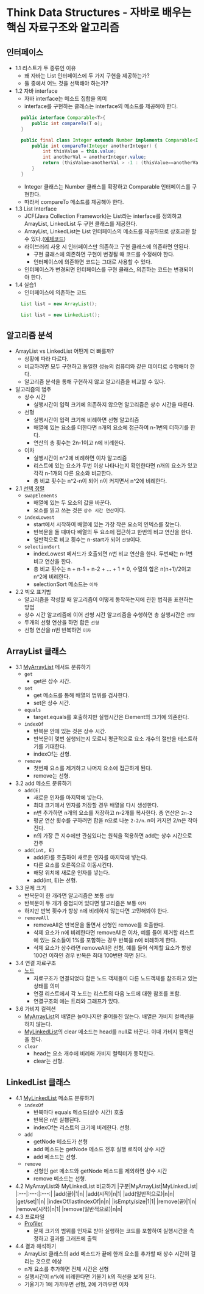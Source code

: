 # Think Data Structures - 자바로 배우는 핵심 자료구조와 알고리즘

## 인터페이스
- 1.1 리스트가 두 종류인 이유
    - 왜 자바는 List 인터페이스에 두 가지 구현을 제공하는가?
    - 둘 중에서 어느 것을 선택해야 하는가?
- 1.2 자바 interface
    - 자바 interface는 메소드 집합을 의미
    - interface를 구현하는 클래스는 interface의 메소드를 제공해야 한다.
    ```java
      public interface Comparable<T>{
          public int compareTo(T o);
      }
    ```
    ```java
      public final class Integer extends Number implements Comparable<Integer> {
          public int compareTo(Integer anotherInteger) {
              int thisValue = this.value;
              int anotherVal = anotherInteger.value;
              return (thisValue<anotherVal > -1 : (thisValue==anotherVal ? 0 : 1));
          }
      }
    ```
    - Integer 클래스는 Number 클래스를 확장하고 Comparable 인터페이스를 구현한다.
    - 따라서 compareTo 메소드를 제공해야 한다.
- 1.3 List Interface
    - JCF(Java Collection Framework)는 List라는 interface를 정의하고 ArrayList, LinkedList 두 구현 클래스를 제공한다.
    - ArrayList, LinkedList는 List 인터페이스의 메소드를 제공하므로 상호교환 할 수 있다.([예제코드](src/main/java/me/gaegul/ch1/ListClientExample.java))
    - 라이브러리 사용 시 인터페이스만 의존하고 구현 클래스에 의존하면 안된다.
        - 구현 클래스에 의존하면 구현이 변경될 때 코드를 수정해야 한다.
        - 인터페이스에 의존하면 코드는 그대로 사용할 수 있다.
    - 인터페이스가 변경되면 인터페이스를 구현 클래스, 의존하는 코드는 변경되어야 한다.
- 1.4 실습1
    - 인터페이스에 의존하는 코드
    ```java
      List list = new ArrayList();
  
      List list = new LinkedList();
    ```

## 알고리즘 분석
- ArrayList vs LinkedList 어떤게 더 빠를까?
    - 상황에 따라 다르다.
    - 비교하려면 모두 구현하고 동일한 성능의 컴퓨터와 같은 데이터로 수행해야 한다.
    - 알고리즘 분석을 통해 구현하지 않고 알고리즘을 비교할 수 있다.
- 알고리즘의 범주
    - 상수 시간
        - 실행시간이 입력 크기에 의존하지 않으면 알고리즘은 상수 시간을 따른다.
    - 선형
        - 실행시간이 입력 크기에 비례하면 선형 알고리즘
        - 배열에 있는 요소를 더한다면 n개의 요소에 접근하여 n-1번의 더하기를 한다.
        - 연산의 총 횟수는 2n-1이고 n에 비례한다.
    - 이차
        - 실행시간이 n^2에 비례하면 이차 알고리즘
        - 리스트에 있는 요소가 두번 이상 나타나는지 확인한다면 n개의 요소가 있고 각각 n-1개의 다른 요소와 비교한다.
        - 총 비교 횟수는 n^2-n이 되어 n이 커지면서 n^2에 비례한다.
- 2.1 [선택 정렬](src/main/java/me/gaegul/ch2/SelectionSort.java)
    - `swapElements`
        - 배열에 있는 두 요소의 값을 바꾼다.
        - 요소를 읽고 쓰는 것은 `상수 시간 연산`이다.
    - `indexLowest`
        - start에서 시작하여 배열에 있는 가장 작은 요소의 인덱스를 찾는다.
        - 반복문을 돌 때마다 배열의 두 요소에 접근하고 한번의 비교 연산을 한다.
        - 일반적으로 비교 횟수는 n-start가 되어 `선형`이다.
    - `selectionSort`
        - indexLowest 메서드가 호출되면 n번 비교 연산을 한다. 두번째는 n-1번 비교 연산을 한다.
        - 총 비교 횟수는 n + n-1 + n-2 + ... + 1 + 0, 수열의 합은 n(n+1)/2이고 n^2에 비례한다.
        - selectionSort 메소드는 `이차`
- 2.2 빅오 표기법
    - 알고리즘을 작성할 때 알고리즘이 어떻게 동작하는지에 관한 법칙을 표현하는 방법
    - 상수 시간 알고리즘에 이어 선형 시간 알고리즘을 수행하면 총 실행시간은 `선형`
    - 두개의 선형 연산을 하면 합은 `선형`
    - 선형 연산을 n번 반복하면 `이차`

## ArrayList 클래스
- 3.1 [MyArrayList](src/main/java/me/gaegul/ch2/MyArrayList.java) 메서드 분류하기
    - `get`
        - get은 상수 시간.
    - `set`
        - get 메소드를 통해 배열의 범위를 검사한다.
        - set은 상수 시간.
    - `equals`
        - target.equals를 호출하지만 실행시간은 Element의 크기에 의존한다.
    - `indexOf`
        - 반복문 안에 있는 것은 상수 시간.
        - 반복문이 몇번 실행되는지 모르니 평균적으로 요소 개수의 절반을 테스트하기를 기대한다.
        - indexOf는 선형.
    - `remove`
        - 첫번째 요소를 제거하고 나머지 요소에 접근하게 된다.
        - remove는 선형.
- 3.2 add 메소드 분류하기
    - `add(E)`
        - 새로운 인자를 마지막에 넣는다.
        - 최대 크기에서 인자를 저장할 경우 배열을 다시 생성한다.
        - n번 추가하면 n개의 요소를 저장하고 n-2개를 복사한다. 총 연산은 `2n-2`
        - 평균 연산 횟수를 구하려면 합을 n으로 나눈 `2-2/n`. n이 커지면 2/n은 작아진다.
        - n의 가장 큰 지수에만 관심있다는 원칙을 적용하면 add는 상수 시간으로 간주
    - `add(int, E)`
        - add(E)를 호출하여 새로운 인자를 마지막에 넣는다.
        - 다른 요소를 오른쪽으로 이동시킨다.
        - 해당 위치에 새로운 인자를 넣는다.
        - add(int, E)는 선형.
- 3.3 문제 크기
    - 반복문이 한 개라면 알고리즘은 보통 `선형`
    - 반복문이 두 개가 중첩되어 있다면 알고리즘은 보통 `이차`
    - 하지만 반복 횟수가 항상 n에 비례하지 않는다면 고민해봐야 한다.
    - `removeAll`
        - removeAll은 반복문을 돌면서 선형인 remove를 호출한다.
        - 삭제 요소가 n에 비례한다면 removeAll은 이차, 예를 들어 제거할 리스트에 있는 요소들이 1%를 포함하는 경우 반복을 n에 비례하게 한다.
        - 삭제 요소가 상수라면 removeAll은 선형, 예를 들어 삭제할 요소가 항상 100건 이하인 경우 반복은 최대 100번만 하면 된다.
- 3.4 연결 자료구조
    - [노드](src/main/java/me/gaegul/ch3/LinkedListExample.java)
        - 자료구조가 연결되었다 함은 노드 객체들이 다른 노드객체를 참조하고 있는 상태를 의미
        - 연결 리스트에서 각 노드는 리스트의 다음 노드에 대한 참조를 포함.
        - 연결구조의 예는 트리와 그래프가 있다.
- 3.6 가비지 컬렉션
    - [MyArrayList](src/main/java/me/gaegul/ch2/MyArrayList.java)의 배열은 늘어나지만 줄어들진 않는다. 배열은 가비지 컬렉션을 하지 않는다.
    - [MyLinkedList](src/main/java/me/gaegul/ch3/MyLinkedList.java)의 clear 메소드는 head를 null로 바꾼다. 이때 가비지 컬렉션을 한다.
    - `clear`
        - head는 요소 개수에 비례해 가비지 컬력터가 동작한다.
        - clear는 선형.

## LinkedList 클래스
- 4.1 [MyLinkedList](src/main/java/me/gaegul/ch3/MyLinkedList.java) 메소드 분류하기
    - `indexOf`
        - 반복마다 equals 메소드(상수 시간) 호출
        - 반복은 n번 실횅된다.
        - indexOf는 리스트의 크기에 비례한다. 선형.
    - `add`
        - getNode 메소드가 선형
        - add 메소드는 getNode 메소드 전후 실행 로직이 상수 시간
        - add 메소드는 선형.
    - `remove`
        - 선형인 get 메소드와 getNode 메소드를 제외하면 상수 시간
        - remove 메소드는 선형.
- 4.2 MyArrayList와 MyLinkedList 비교하기
    |구분|MyArrayList|MyLinkedList|
    |:---|:---:|:---:|
    |add(끝)|1|n|
    |add(시작)|n|1|
    |add(일반적으로)|n|n|
    |get/set|1|n|
    |indexOf/lastIndexOf|n|n|
    |isEmpty/size|1|1|
    |remove(끝)|1|n|
    |remove(시작)|n|1|
    |remove(일반적으로)|n|n|
- 4.3 프로파일
    - [Profiler](src/main/java/me/gaegul/ch4/Profiler.java)
        - 문제 크기의 범위를 인자로 받아 실행하는 코드를 포함하여 실행시간을 측정하고 결과를 그래프에 출력
- 4.4 결과 해석하기
    - ArrayList 클래스의 add 메소드가 끝에 한개 요소를 추가할 때 상수 시간이 걸리는 것으로 예상
    - n개 요소를 추가하면 전체 시간은 선형
    - 실행시간이 n^k에 비례한다면 기울기 k의 직선을 보게 된다.
    - 기울기가 1에 가까우면 선형, 2에 가까우면 이차